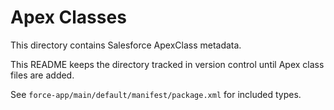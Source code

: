# Apex Classes

This directory contains Salesforce ApexClass metadata.

This README keeps the directory tracked in version control until Apex class files are added.

See `force-app/main/default/manifest/package.xml` for included types.
